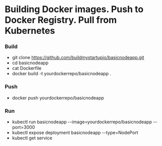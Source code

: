 # Building Docker images. Push to Docker Registry. Pull from Kubernetes


### Build

 - git clone https://github.com/buildmystartupio/basicnodeapp.git
 - cd basicnodeapp
 - cat Dockerfile
 - docker build -t yourdockerrepo/basicnodeapp .
 
### Push
 
 - docker push yourdockerrepo/basicnodeapp

### Run
 
 - kubectl run basicnodeapp --image=yourdockerrepo/basicnodeapp --port=3000
 - kubectl expose deployment basicnodeapp --type=NodePort
 - kubectl get service
